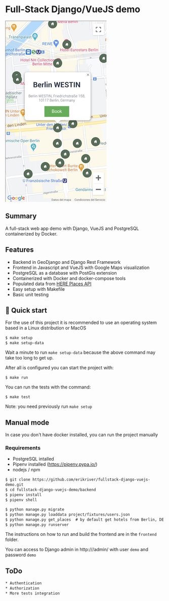 # Full-Stack Django/VueJS demo

<img src="screenshot.png" />



## Summary
A full-stack web app demo with Django, VueJS and PostgreSQL containerized by Docker.

## Features
* Backend in GeoDjango and Django Rest Framework
* Frontend in Javascript and VueJS with Google Maps visualization
* PostgreSQL as a database with PostGis extension
* Containerized with Docker and docker-compose tools
* Populated data from [HERE Places API](https://developer.here.com/documentation/places/dev_guide/topics/quick-start-find-text-string.html)
* Easy setup with Makefile
* Basic unit testing

## 🚀 Quick start

For the use of this project it is recommended to use an operating system based in a Linux distribution or MacOS

```
$ make setup
$ make setup-data 
```

Wait a minute to run `make setup-data` because the above command may take too long to get up.

After all is configured you can start the project with:

```
$ make run
```

You can run the tests with the command:

```
$ make test
```
Note: you need previously run `make setup`

## Manual mode

In case you don't have docker installed, you can run the project manually

### Requirements
* PostgreSQL intalled
* Pipenv installed (https://pipenv.pypa.io/)
* nodejs / npm

```
$ git clone https://github.com/erikriver/fullstack-django-vuejs-demo.git
$ cd fullstack-django-vuejs-demo/backend
$ pipenv install
$ pipenv shell
```

```
$ python manage.py migrate
$ python manage.py loaddata project/fixtures/users.json
$ python manage.py get_places  # by default get hotels from Berlin, DE
$ python manage.py runserver
```

The instructions on how to run and build the frontend are in the `frontend` folder.

You can access to Django admin in http://<url>/admin/ with user `demo` and password `demo`

## ToDo
    * Authentication
    * Authorization
    * More tests integration